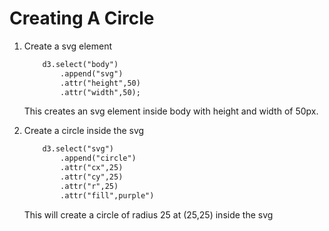 # Creating A Circle

1. Create a svg element 
    ```html
        d3.select("body")
            .append("svg")
            .attr("height",50)
            .attr("width",50);
    ```
    This creates an svg element inside body with height and width of 50px.

2. Create a circle inside the svg
    ```html
        d3.select("svg")
            .append("circle")
            .attr("cx",25)
            .attr("cy",25)
            .attr("r",25)
            .attr("fill",purple")
    ```
    This will create a circle of radius 25 at (25,25) inside the svg
